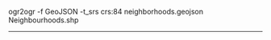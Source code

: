 ogr2ogr -f GeoJSON -t_srs crs:84 neighborhoods.geojson Neighbourhoods.shp

---

<html>
<head>

</head>

<body>
  <div id="map"></div>
</body>
</html>

---

<link rel="stylesheet" href="http://cdn.leafletjs.com/leaflet/v0.7.7/leaflet.css" />
<script src="http://cdn.leafletjs.com/leaflet/v0.7.7/leaflet.js"></script>

<script src="https://ajax.googleapis.com/ajax/libs/jquery/2.2.2/jquery.min.js"></script>

<style type="text/css">
  #map {
    height: 100%;
  }
</style>

---

<script type="text/javascript">
// get the map element
var map = new L.Map('map');
</script>

---

// create a new open street map tile layer
var osm = new L.TileLayer('http://{s}.tile.openstreetmap.org/{z}/{x}/{y}.png', {
 minZoom: 8,
 maxZoom: 18,
 attribution: 'Map data © <a href="http://openstreetmap.org">OpenStreetMap</a> contributors'
});

// add it to the map
map.addLayer(osm);

// set the map view to lethbridge
var lethbridge = new L.LatLng(49.6942, -112.8328); // ˚N, ˚E (˚W is negative ˚E, similar for N and S)
map.setView(lethbridge, 12); // zoom in at level 12

// add geojson features to map
var neighborhoods = new L.geoJson();

$.ajax({
  dataType: "json",
  url: "neighborhoods.geojson",
  success: function (data) {
    data.features.forEach(function (feature) {
      neighborhoods.addData(feature);
    });
  }
}).error(function () {});

neighborhoods.addTo(map);
